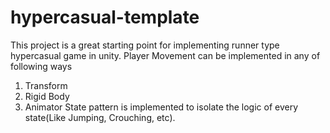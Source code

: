 # hypercasual-template
This project is a great starting point for implementing runner type hypercasual game in unity.
Player Movement can be implemented in any of following ways
1. Transform
2. Rigid Body
3. Animator
State pattern is implemented to isolate the logic of every state(Like Jumping, Crouching, etc). 

